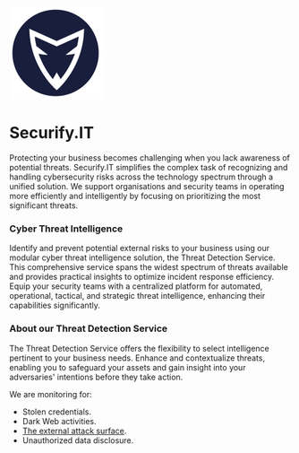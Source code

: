 <a href="/"><img src="/img/securfiy.it-logo.png" alt="Securify.IT" border="0"  /></a>


# Securify.IT
Protecting your business becomes challenging when you lack awareness of potential threats. Securify.IT simplifies the complex task of recognizing and handling cybersecurity risks across the technology spectrum through a unified solution. We support organisations and security teams in operating more efficiently and intelligently by focusing on prioritizing the most significant threats.

### Cyber Threat Intelligence 
Identify and prevent potential external risks to your business using our modular cyber threat intelligence solution, the Threat Detection Service. This comprehensive service spans the widest spectrum of threats available and provides practical insights to optimize incident response efficiency. Equip your security teams with a centralized platform for automated, operational, tactical, and strategic threat intelligence, enhancing their capabilities significantly.

### About our Threat Detection Service
The Threat Detection Service offers the flexibility to select intelligence pertinent to your business needs. Enhance and contextualize threats, enabling you to safeguard your assets and gain insight into your adversaries' intentions before they take action.

We are monitoring for:
* Stolen credentials.
* Dark Web activities.
* [The external attack surface](attack-surface.md).
* Unauthorized data disclosure.
 
